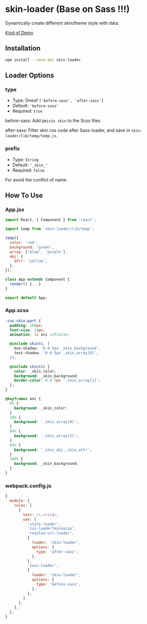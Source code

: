 # skin-loader (Base on Sass !!!)
Dynamically create different skin/theme style with data.

[Kind of Demo](https://codepen.io/xiaoshaung/pen/dJmvPp?editors=0010)

## Installation

```sh
npm install --save-dev skin-loader
```

## Loader Options

### type

* Type: Oneof `['before-sass', 'after-sass']`
* Default: `'before-sass'`
* Required: `true`

before-sass: Add `@mixin skin` to the Scss files.

after-sass: Filter skin css code after Sass-loader, and save in `skin-loader/lib/temp/temp.js`.

### prefix

* Type: `String`
* Default: `'_skin_'`
* Required: `false`

For avoid the conflict of name.

## How To Use

### App.jsx

```jsx
import React, { Component } from 'react';

import temp from 'skin-loader/lib/temp';

temp({
  color: 'red',
  background: 'green',
  array: ['blue', 'purple'],
  obj: {
    attr: 'yellow',
  },
});

class App extends Component {
  render() {...}
}

export default App;
```

### App.scss

```scss
.cus-skin-part {
  padding: 100px;
  font-size: 14px;
  animation: 1s ani infinite;

  @include skin(&, (
    box-shadow: '0 0 5px _skin_background',
    text-shadow: '0 0 5px _skin_array[0]',
  ));

  @include skin(&) {
    color: _skin_color;
    background: _skin_background;
    border-color: 0 0 5px '_skin_array[1]';
  };
}

@keyframes ani {
  0% {
    background: _skin_color;
  }
  20% {
    background: '_skin_array[0]';
  }
  40% {
    background: '_skin_array[1]';
  }
  60% {
    background: '_skin_obj._skin_attr';
  }
  100% {
    background: _skin_background;
  }
}
```

### webpack.config.js

```js
{
  module: {
    rules: [
      {
        test: /\.scss$/,
        use: [
          'style-loader',
          'css-loader?minimize',
          'resolve-url-loader',
          {
            loader: 'skin-loader',
            options: {
              type: 'after-sass',
            },
          },
          'sass-loader',
          {
            loader: 'skin-loader',
            options: {
              type: 'before-sass',
            },
          },
        ]
      },
    ],
  },
}
```